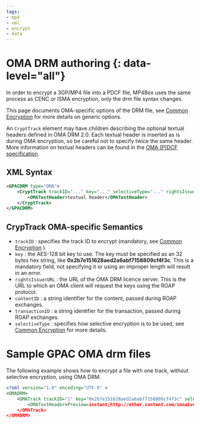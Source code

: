 ```yaml
---
tags:
- mp4
- xml
- encrypt
- data
---
```


# OMA DRM authoring {: data-level="all"}

In order to encrypt a 3GP/MP4 file into a PDCF file, MP4Box uses the same process as CENC or ISMA encryption, only the drm file syntax changes.

This page documents OMA-specific options of the DRM file, see [Common Encryption](Common-Encryption) for more details on generic options.

An `CryptTrack` element may have children describing the optional textual headers defined in OMA DRM 2.0. Each textual header is inserted as is during OMA encryption, so be careful not to specify twice the same header. More information on textual headers can be found in the [OMA (P)DCF specification](https://www.openmobilealliance.org/release/DRM/V2_1_2-20110531-A/OMA-TS-DRM_DCF-V2_1-20081014-A.pdf).

## XML Syntax

```xml
<GPACDRM type="OMA">
    <CryptTrack trackID="..." key="..." selectiveType="..." rightsIssuerURL="..." contentID="..." transactionID="..." >
        <OMATextHeader>textual header</OMATextHeader>
    </CryptTrack>
</GPACDRM>
```

## CrypTrack OMA-specific Semantics

*   `trackID` : specifies the track ID to encrypt (mandatory, see [Common Encryption](Common-Encryption) ).
*   `key` : the AES-128 bit key to use. The key must be specified as an 32 bytes hex string, like **0x2b7e151628aed2a6abf7158809cf4f3c**. This is a mandatory field, not specifying it or using an improper length will result in an error.
*   `rightsIssuerURL` : the URL of the OMA DRM licence server. This is the URL to which an OMA client will request the keys using the ROAP protocol.
*   `contentID` : a string identifier for the content, passed during ROAP exchanges.
*   `transactionID` : a string identifier for the transaction, passed during ROAP exchanges.
*   `selectiveType` : specifies how selective encryption is to be used, see [Common Encryption](Common-Encryption) for more details.

# Sample GPAC OMA drm files

The following example shows how to encrypt a file with one track, without selective encryption, using OMA DRM.

```xml
<?xml version="1.0" encoding="UTF-8" >
<OMADRM>
    <OMATrack trackID="1" key="0x2b7e151628aed2a6abf7158809cf4f3c" selectiveType="None" rightsIssuerURL="https://gpac.sourceforge.net/kms" contentID="WatchMe1984" transactionID="14fd12zd3q" >
        <OMATextHeader>Preview=instant;http://other.content.com/sonaive</OMATextHeader>
    </OMATrack>
</OMADRM>
```
